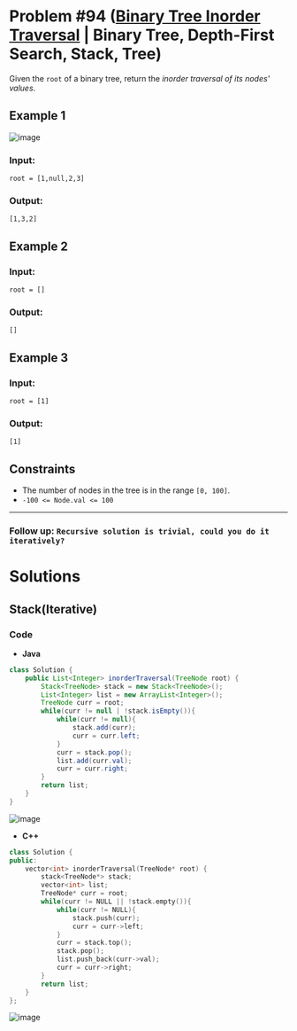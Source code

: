 # Problem #94 ([Binary Tree Inorder Traversal](https://leetcode.com/problems/binary-tree-inorder-traversal/) | Binary Tree, Depth-First Search, Stack, Tree)

Given the `root` of a binary tree, return the *inorder traversal of its nodes' values*.

## Example 1
![image](https://user-images.githubusercontent.com/89616705/189007970-90d48121-5c89-4b5d-aa67-e91b1877afee.png)

### Input:

    root = [1,null,2,3]

### Output:

    [1,3,2]

## Example 2

### Input:

    root = []

### Output:

    []

## Example 3

### Input:

    root = [1]

### Output:

    [1]

## Constraints
- The number of nodes in the tree is in the range `[0, 100]`.
- `-100 <= Node.val <= 100`

***

### Follow up: `Recursive solution is trivial, could you do it iteratively?`

# Solutions

## Stack(Iterative)

### Code

- **Java**
```java
class Solution {
    public List<Integer> inorderTraversal(TreeNode root) {
        Stack<TreeNode> stack = new Stack<TreeNode>();
        List<Integer> list = new ArrayList<Integer>();
        TreeNode curr = root;
        while(curr != null | !stack.isEmpty()){
            while(curr != null){
                stack.add(curr);
                curr = curr.left;
            }
            curr = stack.pop();
            list.add(curr.val);
            curr = curr.right;
        }
        return list;
    }
}
```
![image](https://user-images.githubusercontent.com/89616705/189010656-39103022-6da8-4711-922d-11cae7fa52b2.png)

- **C++**
```cpp
class Solution {
public:
    vector<int> inorderTraversal(TreeNode* root) {
        stack<TreeNode*> stack;
        vector<int> list;
        TreeNode* curr = root;
        while(curr != NULL || !stack.empty()){
            while(curr != NULL){
                stack.push(curr);
                curr = curr->left;
            }
            curr = stack.top();
            stack.pop();
            list.push_back(curr->val);
            curr = curr->right;
        }
        return list;
    }
};
```
![image](https://user-images.githubusercontent.com/89616705/189011321-319cdcb7-febb-4352-8ed1-c9d27b603797.png)
